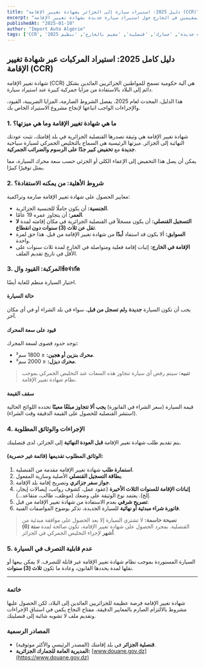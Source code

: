 ```yaml
---
title: "دليل 2025: استيراد سيارة إلى الجزائر بشهادة تغيير الإقامة (CCR)"
excerpt: "الدليل الكامل للجزائريين المقيمين في الخارج حول استيراد سيارة جديدة بشهادة تغيير الإقامة (CCR). المزايا، الشروط، الإجراءات والوثائق."
publishedAt: "2025-01-10"
author: "Import Auto Algérie"
tags: ['CCR', 'استيراد', 'سيارة جديدة', 'جمارك', 'قنصلية', 'مقيم بالخارج', 'تنظيم 2025']
---
```


## دليل كامل 2025: استيراد المركبات عبر شهادة تغيير الإقامة (CCR)

شهادة تغيير الإقامة (CCR) هي آلية حكومية تسمح للمواطنين الجزائريين العائدين بشكل دائم إلى البلاد بالاستفادة من مزايا جمركية كبيرة عند استيراد سيارة.

هذا الدليل، المحدث لعام 2025، يفصل الشروط الصارمة، المزايا الضريبية، القيود، والإجراءات الواجب اتباعها لإنجاح مشروع الاستيراد الخاص بك.

### 1. ما هي شهادة تغيير الإقامة وما هي ميزتها؟

شهادة تغيير الإقامة هي وثيقة تصدرها القنصلية الجزائرية في بلد إقامتك، تثبت عودتك النهائية إلى الجزائر. ميزتها الرئيسية هي السماح بالتخليص الجمركي لسيارة سياحية **جديدة** مع **تخفيض كبير جدًا على الرسوم والضرائب الجمركية**.

يمكن أن يصل هذا التخفيض إلى الإعفاء الكلي أو الجزئي حسب سعة محرك السيارة، مما يمثل توفيرًا كبيرًا.

### 2. شروط الأهلية: من يمكنه الاستفادة؟

معايير الحصول على شهادة تغيير الإقامة صارمة وتراكمية:
-   **الجنسية:** أن يكون حاملًا للجنسية الجزائرية.
-   **العمر:** أن يتجاوز عمره 19 عامًا.
-   **التسجيل القنصلي:** أن يكون مسجلاً في القنصلية الجزائرية في مكان إقامته لمدة **لا تقل عن ثلاث (3) سنوات دون انقطاع**.
-   **السوابق:** ألا يكون قد استفاد **أبدًا** من شهادة تغيير الإقامة من قبل. هذا حق لمرة واحدة.
-   **الإقامة في الخارج:** إثبات إقامة فعلية ومتواصلة في الخارج لمدة ثلاث سنوات على الأقل في تاريخ تقديم الملف.

### 3. المركبة: القيود والข้อจำกัด

اختيار السيارة منظم للغاية أيضًا.

#### حالة السيارة
يجب أن تكون السيارة **جديدة** و**لم تسجل من قبل**، سواء في بلد الشراء أو في أي مكان آخر.

#### قيود على سعة المحرك
توجد حدود قصوى لسعة المحرك:
-   **محرك بنزين أو هجين:** ≤ 1800 سم³.
-   **محرك ديزل:** ≤ 2000 سم³.

> **تنبيه:** سيتم رفض أي سيارة تتجاوز هذه السعات عند التخليص الجمركي بموجب نظام شهادة تغيير الإقامة.

#### سقف القيمة
قيمة السيارة (سعر الشراء في الفاتورة) **يجب ألا تتجاوز مبلغًا معينًا** تحدده اللوائح الحالية (استشر القنصلية للحصول على القيمة الدقيقة وقت الشراء).

### 4. الإجراءات والوثائق المطلوبة

يتم تقديم طلب شهادة تغيير الإقامة **قبل العودة النهائية** إلى الجزائر، لدى قنصليتك.

#### الوثائق المطلوب تقديمها (قائمة غير حصرية):
1.  **استمارة طلب** شهادة تغيير الإقامة مقدمة من القنصلية.
2.  **بطاقة التسجيل القنصلي** الأصلية وسارية المفعول.
3.  **جواز سفر جزائري** وتصريح إقامة بلد الإقامة.
4.  **إثباتات الإقامة للسنوات الثلاث الأخيرة** (عقود عمل، كشوف رواتب، إيصالات إيجار، إلخ). يعتمد نوع الوثيقة على وضعك (موظف، طالب، متقاعد...).
5.  **تصريح شرفي** بعدم الاستفادة من شهادة تغيير الإقامة من قبل.
6.  **فاتورة شراء مبدئية أو نهائية** للسيارة الجديدة، تذكر بوضوح المواصفات الفنية.

> **نصيحة حاسمة:** لا تشتري السيارة إلا بعد الحصول على موافقة مبدئية من القنصلية. بمجرد الحصول على شهادة تغيير الإقامة، تكون صالحة لمدة **ستة (6) أشهر** لإجراء التخليص الجمركي في الجزائر.

### 5. عدم قابلية التصرف في السيارة

السيارة المستوردة بموجب نظام شهادة تغيير الإقامة غير قابلة للتصرف. لا يمكن بيعها أو نقلها لمدة يحددها القانون، وعادة ما تكون **ثلاث (3) سنوات**.

---

### خاتمة

شهادة تغيير الإقامة فرصة عظيمة للجزائريين العائدين إلى البلاد، لكن الحصول عليها مشروط بالالتزام الصارم بالمعايير الدقيقة. مفتاح النجاح يكمن في استباق الإجراءات وتقديم ملف لا تشوبه شائبة إلى قنصليتك.

### المصادر الرسمية

-   **قنصلية الجزائر** في بلد إقامتك (المصدر الرئيسي والأكثر موثوقية).
-   **المديرية العامة للجمارك الجزائرية:** [www.douane.gov.dz](https://www.douane.gov.dz) 